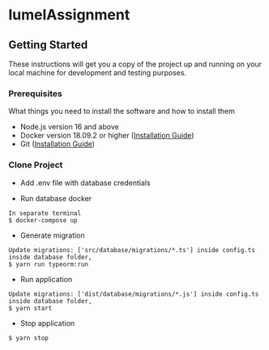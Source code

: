 # lumelAssignment
## Getting Started

These instructions will get you a copy of the project up and running on your local machine for development and testing purposes.

### Prerequisites

What things you need to install the software and how to install them

- Node.js version 16 and above
- Docker version 18.09.2 or higher ([Installation Guide](https://www.docker.com/products/docker-desktop))
- Git ([Installation Guide](https://git-scm.com/book/en/v2/Getting-Started-Installing-Git))

### Clone Project
- Add .env file with database credentials

- Run database docker

```
In separate terminal
$ docker-compose up
```

- Generate migration

```
Update migrations: ['src/database/migrations/*.ts'] inside config.ts inside database folder,
$ yarn run typeorm:run
```

- Run application

```
Update migrations: ['dist/database/migrations/*.js'] inside config.ts inside database folder,
$ yarn start
```

- Stop application

```
$ yarn stop
```

